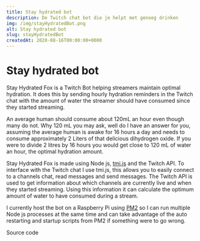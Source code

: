 ```yaml
---
title: Stay hydrated bot
description: De Twitch chat bot die je helpt met genoeg drinken
img: /img/stayHydratedBot.png
alt: Stay hydrated bot
slug: stayHydratedBot
createdAt: 2020-08-16T00:00:00+0000
---
```


# Stay hydrated bot

Stay Hydrated Fox is a Twitch Bot helping streamers maintain optimal hydration. It does this by sending hourly hydration reminders in the Twitch chat with the amount of water the streamer should have consumed since they started streaming.

An average human should consume about 120mL an hour even though many do not. Why 120 mL you may ask, well do I have an answer for you, assuming the average human is awake for 16 hours a day and needs to consume approximately 2 Liters of that delicious dihydrogen oxide. If you were to divide 2 litres by 16 hours you would get close to 120 mL of water an hour, the optimal hydration amount.

Stay Hydrated Fox is made using Node js, [tmi.js](https://www.npmjs.com/package/tmi.js) and the Twitch API. To interface with the Twitch chat I use tmi.js, this allows you to easily connect to a channels chat, read messages and send messages.
The Twitch API is used to get information about which channels are currently live and when they started streaming. Using this information it can calculate the optimum amount of water to have consumed during a stream.

I currently host the bot on a Raspberry Pi using [PM2](https://pm2.keymetrics.io/) so I can run multiple Node js processes at the same time and can take advantage of the auto restarting and startup scripts from PM2 if something were to go wrong.

<icon-link href="https://github.com/Vuurvos1/stayHydratedFox" target="_blank" icon="github">
Source code
</icon-link>
